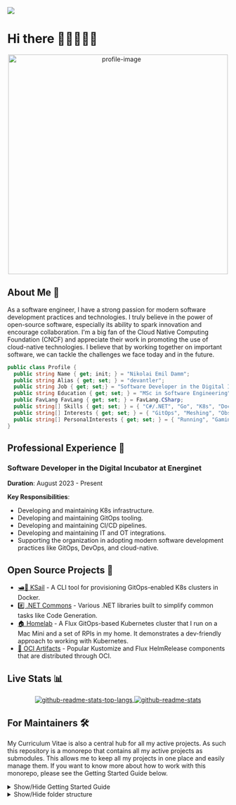 ![](https://komarev.com/ghpvc/?username=devantler)

# Hi there 👨🏻‍💻🤘🏻

<p align="center">
  <img alt="profile-image" src="https://github.com/devantler/devantler/assets/26203420/60c5ee86-ce7e-4962-b459-e40d991589f1" width="500">
</p>

## About Me 📝

As a software engineer, I have a strong passion for modern software development practices and technologies. I truly believe in the power of open-source software, especially its ability to spark innovation and encourage collaboration. I'm a big fan of the Cloud Native Computing Foundation (CNCF) and appreciate their work in promoting the use of cloud-native technologies. I believe that by working together on important software, we can tackle the challenges we face today and in the future.

```csharp
public class Profile {
  public string Name { get; init; } = "Nikolai Emil Damm";
  public string Alias { get; set; } = "devantler";
  public string Job { get; set;} = "Software Developer in the Digital Incubator at Energinet";
  public string Education { get; set; } = "MSc in Software Engineering";
  public FavLang FavLang { get; set; } = FavLang.CSharp;
  public string[] Skills { get; set; } = { "C#/.NET", "Go", "K8s", "Docker", "CNCF", "And much much more" };
  public string[] Interests { get; set; } = { "GitOps", "Meshing", "Observability", "Modern approaches to bridge OT and IT" };
  public string[] PersonalInterests { get; set; } = { "Running", "Gaming", "Technology" };
}
```

## Professional Experience 💼

### Software Developer in the Digital Incubator at Energinet

**Duration**: August 2023 - Present

**Key Responsibilities**:

- Developing and maintaining K8s infrastructure.
- Developing and maintaining GitOps tooling.
- Developing and maintaining CI/CD pipelines.
- Developing and maintaining IT and OT integrations.
- Supporting the organization in adopting modern software development practices like GitOps, DevOps, and cloud-native.

## Open Source Projects 🚀

- [🛥️🐳 KSail](https://github.com/devantler/ksail) - A CLI tool for provisioning GitOps-enabled K8s clusters in Docker.
- [#️⃣ .NET Commons](https://github.com/devantler/dotnet-commons) - Various .NET libraries built to simplify common tasks like Code Generation.
- [🏠 Homelab](https://github.com/devantler/homelab) - A Flux GitOps-based Kubernetes cluster that I run on a Mac Mini and a set of RPIs in my home. It demonstrates a dev-friendly approach to working with Kubernetes.
- [🚚 OCI Artifacts](https://github.com/devantler/oci-artifacts) - Popular Kustomize and Flux HelmRelease components that are distributed through OCI.

## Live Stats 📊

<div align="center">
  <a href="https://github.com/anuraghazra/github-readme-stats">
    <img alt="github-readme-stats-top-langs" align="center" src="https://github-readme-stats-pt7yj2vy3-devantler.vercel.app/api/top-langs/?username=devantler&theme=aura_dark&langs_count=8&layout=compact&role=OWNER,COLLABORATOR&&exclude_repo=software-engineering-f22-shared" />
  </a>
  <a href="https://github.com/anuraghazra/github-readme-stats">
    <img alt="github-readme-stats" align="center" src="https://github-readme-stats-pt7yj2vy3-devantler.vercel.app/api?username=devantler&show_icons=true&theme=aura_dark&count_private=true&include_all_commits=true&role=OWNER,COLLABORATOR"/>
  </a>
</div>

<!-- {% comment %} -->

## For Maintainers 🛠️

My Curriculum Vitae is also a central hub for all my active projects. As such this repository is a monorepo that contains all my active projects as submodules. This allows me to keep all my projects in one place and easily manage them. If you want to know more about how to work with this monorepo, please see the Getting Started Guide below.

<details>
  <summary>Show/Hide Getting Started Guide</summary>

### Initializing the Monorepo

When you clone the monorepo for the first time, you need to initialize the submodules:

```bash
git submodule update --init --recursive
```

Alternatively, you can clone the monorepo with the `--recurse-submodules` flag:

```bash
git clone --recurse-submodules git@github.com:energinet-digitalisering/[department-name].git
```

Make sure that all submodules are checked out on the correct branch the first time you clone the monorepo. Otherwise, you might risk loosing changes as the submodule will be in a detached head state.

> [!NOTE]
> Submodules are configured to clone with SSH, so it requires adding your public SSH key to DevOps and GitHub, respectively. You will not be able to clone the submodules with HTTPS. This decision was made, as HTTPS will require authentication on every request, where as SSH can do this automatically when the public key is shared.

### Adding a submodule

```sh
git submodule add -b <branch> <ssh-url> <path>
```

### Updating a submodule

All submodules are configured to automatically update to the latest commit on the branch they are tracking.

### Removing a submodule

```sh
# Remove the submodule entry from .git/config
git submodule deinit -f <path>

# Remove the submodule directory from the superproject's .git/modules directory
rm -rf .git/modules/<path>

# Remove the entry in .gitmodules and remove the submodule directory located at path/to/submodule
git rm -f <path>
```

</details>

<details>
  <summary>Show/Hide folder structure</summary>

<!-- readme-tree start -->
```
.
├── .github
│   └── workflows
├── .vscode
├── github-configuration
└── projects
    ├── dotnet-commons
    ├── homelab
    ├── ksail
    └── oci-artifacts

9 directories
```
<!-- readme-tree end -->

</details>

<!-- {% endcomment %} -->
